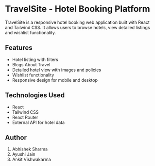 # TravelSite - Hotel Booking Platform

TravelSite is a responsive hotel booking web application built with React and Tailwind CSS. It allows users to browse hotels, view detailed listings and wishlist functionality.

## Features
- Hotel listing with filters
- Blogs About Travel
- Detailed hotel view with images and policies
- Wishlist functionality
- Responsive design for mobile and desktop

## Technologies Used
- React
- Tailwind CSS
- React Router
- External API for hotel data

## Author
1. Abhishek Sharma
2. Ayushi Jain
3. Ankit Vishwakarma

